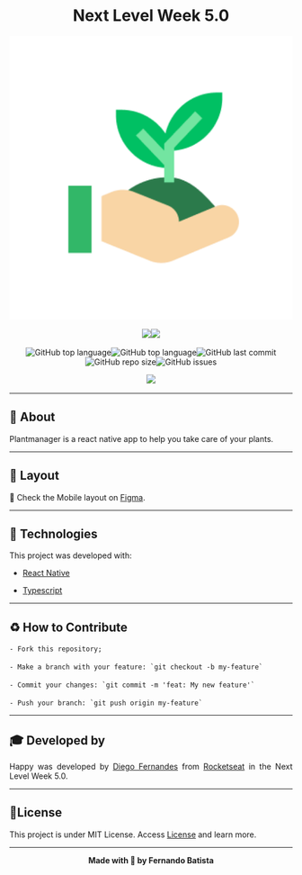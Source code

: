 <h1 align="center">Next Level Week 5.0</h1>
<p align="center">
<img src="./assets/icon.png"/>



<div align="center">
<img src="https://img.shields.io/badge/ROCKETSEAT-NLW%205.0-32B768?style=for-the-badge&logo=appveyor"/><img src="https://img.shields.io/badge/LICENSE-MIT-32B768?style=for-the-badge&logo=appveyor" />

![GitHub top language](https://img.shields.io/github/languages/count/Nandosbx/plantmanager?color=32B768&&style=for-the-badge&logo=appveyor)![GitHub top language](https://img.shields.io/github/languages/top/Nandosbx/plantmanager?color=32B768&&style=for-the-badge&logo=appveyor)![GitHub last commit](https://img.shields.io/github/last-commit/Nandosbx/plantmanager?color=32B768&&style=for-the-badge&logo=appveyor)![GitHub repo size](https://img.shields.io/github/repo-size/Nandosbx/plantmanager?color=32B768&&style=for-the-badge&logo=appveyor)![GitHub issues](https://img.shields.io/github/issues/Nandosbx/plantmanager?color=32B768&&style=for-the-badge&logo=appveyor)
</div>

<p align="center">
<img src="./.github/"/>
</p>


------------

<h2>📖 About</h2>

Plantmanager is a react native app to help you take care of your plants.

------------
<h2>🔖 Layout</h2>
<div align="justify">

📱 Check the Mobile layout on <a href="https://www.figma.com/file/UnXGpXsbpoi9hboPOzntbd/PlantManager?node-id=0%3A1">Figma</a>.


------------

<h2>🚀 Technologies</h2>

This project was developed with:

- [React Native](https://reactnative.dev/ "React")
  
- [Typescript](https://www.typescriptlang.org/ "Typescript")

------------
<h2>♻️ How to Contribute</h2>

```
- Fork this repository;

- Make a branch with your feature: `git checkout -b my-feature`

- Commit your changes: `git commit -m 'feat: My new feature'`

- Push your branch: `git push origin my-feature`
```
------------

<h2>🎓 Developed by</h2>
Happy was developed by <a href="https://github.com/diego3g">Diego Fernandes</a> from <a href="https://rocketseat.com.br/">Rocketseat</a> in the Next Level Week 5.0.

------------


<h2>📃License</h2>

This project is under MIT License. Access <a href="https://github.com/Nandosbx/podcastr-next/blob/master/LICENSE.md">License</a> and learn more.

------------


<footer align="center">
 <strong align="center">Made with 💜 by Fernando Batista</strong>
</footer>
